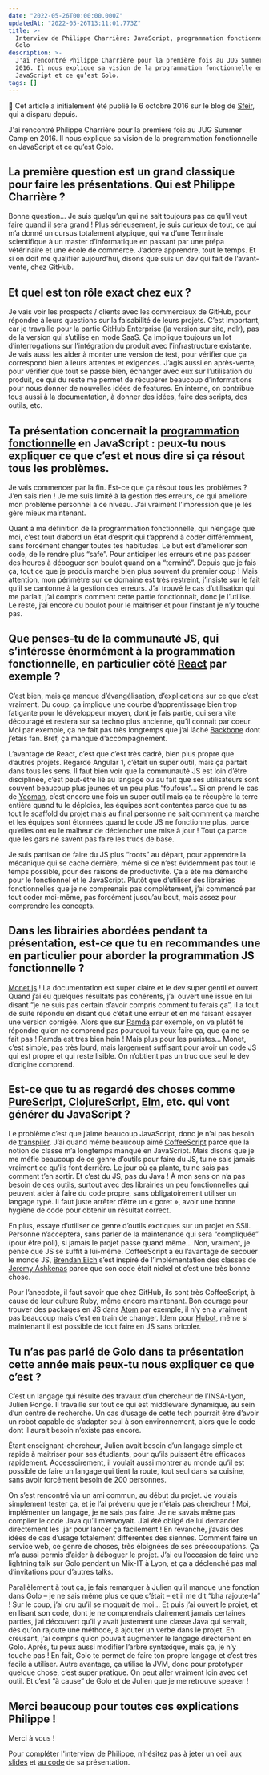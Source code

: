 ```yaml
---
date: "2022-05-26T00:00:00.000Z"
updatedAt: "2022-05-26T13:11:01.773Z"
title: >-
  Interview de Philippe Charrière: JavaScript, programmation fonctionnelle et
  Golo
description: >-
  J'ai rencontré Philippe Charrière pour la première fois au JUG Summer Camp en
  2016. Il nous explique sa vision de la programmation fonctionnelle en
  JavaScript et ce qu’est Golo.
tags: []
---
```


📢 Cet article a initialement été publié le 6 octobre 2016 sur le blog de [Sfeir](https://www.sfeir.com/fr/), qui a disparu depuis.

J'ai rencontré Philippe Charrière pour la première fois au JUG Summer Camp en 2016. Il nous explique sa vision de la programmation fonctionnelle en JavaScript et ce qu’est Golo.

## La première question est un grand classique pour faire les présentations. Qui est Philippe Charrière ?

Bonne question… Je suis quelqu’un qui ne sait toujours pas ce qu’il veut faire quand il sera grand ! Plus sérieusement, je suis curieux de tout, ce qui m’a donné un cursus totalement atypique, qui va d’une Terminale scientifique à un master d’informatique en passant par une prépa vétérinaire et une école de commerce. J’adore apprendre, tout le temps. Et si on doit me qualifier aujourd’hui, disons que suis un dev qui fait de l’avant-vente, chez GitHub.

## Et quel est ton rôle exact chez eux ?

Je vais voir les prospects / clients avec les commerciaux de GitHub, pour répondre à leurs questions sur la faisabilité de leurs projets. C’est important, car je travaille pour la partie GitHub Enterprise (la version sur site, ndlr), pas de la version qui s’utilise en mode SaaS. Ça implique toujours un lot d’interrogations sur l’intégration du produit avec l’infrastructure existante. Je vais aussi les aider à monter une version de test, pour vérifier que ça correspond bien à leurs attentes et exigences. J’agis aussi en après-vente, pour vérifier que tout se passe bien, échanger avec eux sur l’utilisation du produit, ce qui du reste me permet de récupérer beaucoup d’informations pour nous donner de nouvelles idées de features. En interne, on contribue tous aussi à la documentation, à donner des idées, faire des scripts, des outils, etc.

## Ta présentation concernait la [programmation fonctionnelle](https://fr.wikipedia.org/wiki/Programmation_fonctionnelle) en JavaScript : peux-tu nous expliquer ce que c’est et nous dire si ça résout tous les problèmes.

Je vais commencer par la fin. Est-ce que ça résout tous les problèmes ? J’en sais rien ! Je me suis limité à la gestion des erreurs, ce qui améliore mon problème personnel à ce niveau. J’ai vraiment l’impression que je les gère mieux maintenant.

Quant à ma définition de la programmation fonctionnelle, qui n’engage que moi, c’est tout d’abord un état d’esprit qui t’apprend à coder différemment, sans forcément changer toutes tes habitudes. Le but est d’améliorer son code, de le rendre plus “safe”. Pour anticiper les erreurs et ne pas passer des heures à déboguer son boulot quand on a “terminé”. Depuis que je fais ça, tout ce que je produis marche bien plus souvent du premier coup ! Mais attention, mon périmètre sur ce domaine est très restreint, j’insiste sur le fait qu’il se cantonne à la gestion des erreurs. J’ai trouvé le cas d’utilisation qui me parlait, j’ai compris comment cette partie fonctionnait, donc je l’utilise. Le reste, j’ai encore du boulot pour le maitriser et pour l’instant je n’y touche pas.

## Que penses-tu de la communauté JS, qui s’intéresse énormément à la programmation fonctionnelle, en particulier côté [React](https://reactjs.org/) par exemple ?

C’est bien, mais ça manque d’évangélisation, d’explications sur ce que c’est vraiment. Du coup, ça implique une courbe d’apprentissage bien trop fatigante pour le développeur moyen, dont je fais partie, qui sera vite découragé et restera sur sa techno plus ancienne, qu’il connait par coeur. Moi par exemple, ça ne fait pas très longtemps que j’ai lâché [Backbone](http://backbonejs.org) dont j’étais fan. Bref, ça manque d’accompagnement.

L’avantage de React, c’est que c’est très cadré, bien plus propre que d’autres projets. Regarde Angular 1, c’était un super outil, mais ça partait dans tous les sens. Il faut bien voir que la communauté JS est loin d’être disciplinée, c’est peut-être lié au langage ou au fait que ses utilisateurs sont souvent beaucoup plus jeunes et un peu plus “foufous”… Si on prend le cas de [Yeoman](https://yeoman.io/), c’est encore une fois un super outil mais ça te récupère la terre entière quand tu le déploies, les équipes sont contentes parce que tu as tout le scaffold du projet mais au final personne ne sait comment ça marche et les équipes sont étonnées quand le code JS ne fonctionne plus, parce qu’elles ont eu le malheur de déclencher une mise à jour ! Tout ça parce que les gars ne savent pas faire les trucs de base.

Je suis partisan de faire du JS plus “roots” au départ, pour apprendre la mécanique qui se cache derrière, même si ce n’est évidemment pas tout le temps possible, pour des raisons de productivité. Ça a été ma démarche pour le fonctionnel et le JavaScript. Plutôt que d’utiliser des librairies fonctionnelles que je ne comprenais pas complètement, j’ai commencé par tout coder moi-même, pas forcément jusqu’au bout, mais assez pour comprendre les concepts.

## Dans les librairies abordées pendant ta présentation, est-ce que tu en recommandes une en particulier pour aborder la programmation JS fonctionnelle ?

[Monet.js](http://cwmyers.github.io/monet.js/) ! La documentation est super claire et le dev super gentil et ouvert. Quand j’ai eu quelques résultats pas cohérents, j’ai ouvert une issue en lui disant “je ne suis pas certain d’avoir compris comment tu ferais ça”, il a tout de suite répondu en disant que c’était une erreur et en me faisant essayer une version corrigée. Alors que sur [Ramda](http://ramdajs.com) par exemple, on va plutôt te répondre qu’on ne comprend pas pourquoi tu veux faire ça, que ça ne se fait pas ! Ramda est très bien hein ! Mais plus pour les puristes… Monet, c’est simple, pas très lourd, mais largement suffisant pour avoir un code JS qui est propre et qui reste lisible. On n’obtient pas un truc que seul le dev d’origine comprend.

## Est-ce que tu as regardé des choses comme [PureScript](https://www.purescript.org/), [ClojureScript](https://github.com/clojure/clojurescript), [Elm](<https://fr.wikipedia.org/wiki/Elm_(langage)>), etc. qui vont générer du JavaScript ?

Le problème c’est que j’aime beaucoup JavaScript, donc je n’ai pas besoin de [transpiler](https://fr.wikipedia.org/wiki/Compilateur_source_%C3%A0_source). J’ai quand même beaucoup aimé [CoffeeScript](https://coffeescript.org/) parce que la notion de classe m’a longtemps manqué en JavaScript. Mais disons que je me méfie beaucoup de ce genre d’outils pour faire du JS, tu ne sais jamais vraiment ce qu’ils font derrière. Le jour où ça plante, tu ne sais pas comment t’en sortir. Et c’est du JS, pas du Java ! À mon sens on n’a pas besoin de ces outils, surtout avec des librairies un peu fonctionnelles qui peuvent aider à faire du code propre, sans obligatoirement utiliser un langage typé. Il faut juste arrêter d’être un &laquo;&nbsp;goret&nbsp;&raquo;, avoir une bonne hygiène de code pour obtenir un résultat correct.

En plus, essaye d’utiliser ce genre d’outils exotiques sur un projet en SSII. Personne n’acceptera, sans parler de la maintenance qui sera “compliquée” (pour être poli), si jamais le projet passe quand même… Non, vraiment, je pense que JS se suffit à lui-même. CoffeeScript a eu l’avantage de secouer le monde JS, [Brendan Eich](https://fr.wikipedia.org/wiki/Brendan_Eich) s’est inspiré de l’implémentation des classes de [Jeremy Ashkenas](https://fr.wikipedia.org/wiki/Jeremy_Ashkenas) parce que son code était nickel et c’est une très bonne chose.

Pour l’anecdote, il faut savoir que chez GitHub, ils sont très CoffeeScript, à cause de leur culture Ruby, même encore maintenant. Bon courage pour trouver des packages en JS dans [Atom](https://atom.io) par exemple, il n’y en a vraiment pas beaucoup mais c&rsquo;est en train de changer. Idem pour [Hubot](https://hubot.github.com), même si maintenant il est possible de tout faire en JS sans bricoler.

## Tu n’as pas parlé de Golo dans ta présentation cette année mais peux-tu nous expliquer ce que c’est ?

C’est un langage qui résulte des travaux d’un chercheur de l’INSA-Lyon, Julien Ponge. Il travaille sur tout ce qui est middleware dynamique, au sein d’un centre de recherche. Un cas d’usage de cette tech pourrait être d’avoir un robot capable de s’adapter seul à son environnement, alors que le code dont il aurait besoin n’existe pas encore.

Étant enseignant-chercheur, Julien avait besoin d’un langage simple et rapide à maitriser pour ses étudiants, pour qu’ils puissent être efficaces rapidement. Accessoirement, il voulait aussi montrer au monde qu’il est possible de faire un langage qui tient la route, tout seul dans sa cuisine, sans avoir forcément besoin de 200 personnes.

On s’est rencontré via un ami commun, au début du projet. Je voulais simplement tester ça, et je l’ai prévenu que je n’étais pas chercheur ! Moi, implémenter un langage, je ne sais pas faire. Je ne savais même pas compiler le code Java qu’il m’envoyait. J’ai été obligé de lui demander directement les .jar pour lancer ça facilement ! En revanche, j’avais des idées de cas d’usage totalement différentes des siennes. Comment faire un service web, ce genre de choses, très éloignées de ses préoccupations. Ça m’a aussi permis d’aider à déboguer le projet. J’ai eu l’occasion de faire une lightning talk sur Golo pendant un Mix-IT à Lyon, et ça a déclenché pas mal d’invitations pour d’autres talks.

Parallèlement à tout ça, je fais remarquer à Julien qu’il manque une fonction dans Golo &#8211; je ne sais même plus ce que c’était &#8211; et il me dit “bha rajoute-la” ! Sur le coup, j’ai cru qu’il se moquait de moi… Et puis j’ai ouvert le projet, et en lisant son code, dont je ne comprendrais clairement jamais certaines parties, j’ai découvert qu’il y avait justement une classe Java qui servait, dès qu’on rajoute une méthode, à ajouter un verbe dans le projet. En creusant, j’ai compris qu’on pouvait augmenter le langage directement en Golo. Après, tu peux aussi modifier l’arbre syntaxique, mais ça, je n’y touche pas ! En fait, Golo te permet de faire ton propre langage et c’est très facile à utiliser. Autre avantage, ça utilise la JVM, donc pour prototyper quelque chose, c’est super pratique. On peut aller vraiment loin avec cet outil. Et c’est “à cause” de Golo et de Julien que je me retrouve speaker !

## Merci beaucoup pour toutes ces explications Philippe !

Merci à vous !

Pour compléter l'interview de Philippe, n’hésitez pas à jeter un oeil [aux slides](https://speakerdeck.com/k33g/programmation-fonctionnelle-jug-summercamp) et [au code](https://github.com/k33g/stools) de sa présentation.
